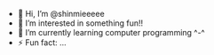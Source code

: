 - 👋 Hi, I’m @shinmieeeee
- 👀 I’m interested in something fun!!
- 🌱 I’m currently learning computer programming ^-^
- ⚡ Fun fact: ...

<!---
shinmieeeee/shinmieeeee is a ✨ special ✨ repository because its `README.md` (this file) appears on your GitHub profile.
You can click the Preview link to take a look at your changes.
--->
